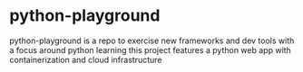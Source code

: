 # python-playground
python-playground is a repo to exercise new frameworks and dev tools with a focus around python learning
this project features a python web app with containerization and cloud infrastructure
